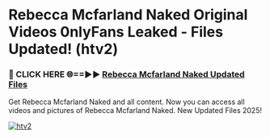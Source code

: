 # Rebecca Mcfarland Naked Original Videos 0nlyFans Leaked - Files Updated! (htv2)

<h3>🔴 CLICK HERE 🌐==►► <a href="https://tinyurl.com/yckcrads" rel="nofollow">Rebecca Mcfarland Naked Updated Files</a></h3>

Get Rebecca Mcfarland Naked and all content. Now you can access all videos and pictures of Rebecca Mcfarland Naked. New Updated Files 2025!

[![htv2](https://i.imgur.com/hpKpOFt.gif)](https://tinyurl.com/yckcrads)
